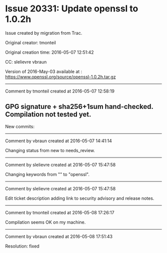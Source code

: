 # Issue 20331: Update openssl to 1.0.2h

Issue created by migration from Trac.

Original creator: tmonteil

Original creation time: 2016-05-07 12:51:42

CC:  slelievre vbraun

Version of 2016-May-03 available at : https://www.openssl.org/source/openssl-1.0.2h.tar.gz


---

Comment by tmonteil created at 2016-05-07 12:58:19

GPG signature + sha256+1sum hand-checked. Compilation not tested yet.
----
New commits:


---

Comment by vbraun created at 2016-05-07 14:41:14

Changing status from new to needs_review.


---

Comment by slelievre created at 2016-05-07 15:47:58

Changing keywords from "" to "openssl".


---

Comment by slelievre created at 2016-05-07 15:47:58

Edit ticket description adding link to security advisory and release notes.


---

Comment by tmonteil created at 2016-05-08 17:26:17

Compilation seems OK on my machine.


---

Comment by vbraun created at 2016-05-08 17:51:43

Resolution: fixed
